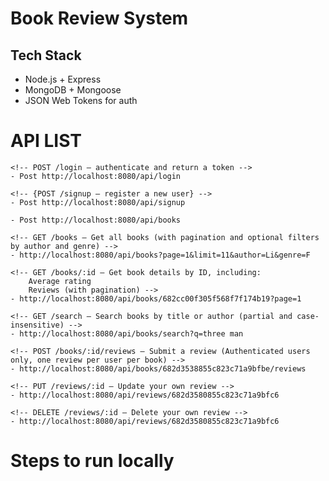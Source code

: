 # Book Review System

## Tech Stack
- Node.js + Express
- MongoDB + Mongoose
- JSON Web Tokens for auth


# API LIST
    
    <!-- POST /login – authenticate and return a token -->
    - Post http://localhost:8080/api/login

    <!-- {POST /signup – register a new user} -->
    - Post http://localhost:8080/api/signup
   
   <!-- POST /books – Add a new book (Authenticated users only) -->
    - Post http://localhost:8080/api/books

    <!-- GET /books – Get all books (with pagination and optional filters by author and genre) -->
    - http://localhost:8080/api/books?page=1&limit=11&author=Li&genre=F

    <!-- GET /books/:id – Get book details by ID, including:
        Average rating
        Reviews (with pagination) -->
    - http://localhost:8080/api/books/682cc00f305f568f7f174b19?page=1
    
    <!-- GET /search – Search books by title or author (partial and case-insensitive) -->
    - http://localhost:8080/api/books/search?q=three man

    <!-- POST /books/:id/reviews – Submit a review (Authenticated users only, one review per user per book) -->
    - http://localhost:8080/api/books/682d3538855c823c71a9bfbe/reviews

    <!-- PUT /reviews/:id – Update your own review -->
    - http://localhost:8080/api/reviews/682d3580855c823c71a9bfc6

    <!-- DELETE /reviews/:id – Delete your own review -->
    - http://localhost:8080/api/reviews/682d3580855c823c71a9bfc6

# Steps to run locally
